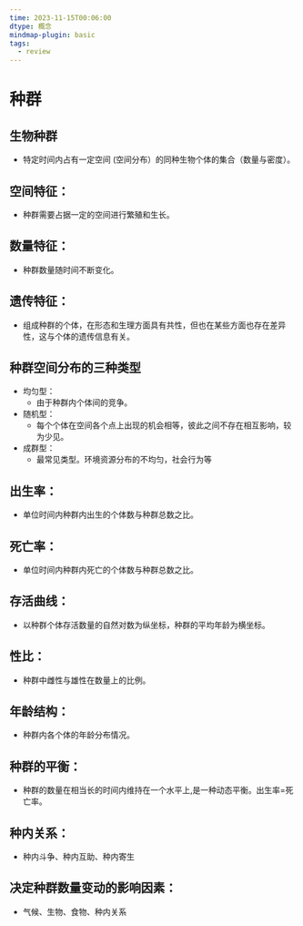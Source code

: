 ```yaml
---
time: 2023-11-15T00:06:00
dtype: 概念
mindmap-plugin: basic
tags:
  - review
---
```

# 种群

## 生物种群
- 特定时间内占有一定空间 (空间分布）的同种生物个体的集合（数量与密度）。
## 空间特征：
- 种群需要占据一定的空间进行繁殖和生长。
## 数量特征：
- 种群数量随时间不断变化。
## 遗传特征：
- 组成种群的个体，在形态和生理方面具有共性，但也在某些方面也存在差异性，这与个体的遗传信息有关。
## 种群空间分布的三种类型
- 均匀型：
	- 由于种群内个体间的竞争。
- 随机型：
	- 每个个体在空间各个点上出现的机会相等，彼此之间不存在相互影响，较为少见。
- 成群型：
	- 最常见类型。环境资源分布的不均匀，社会行为等
## 出生率：
- 单位时间内种群内出生的个体数与种群总数之比。
## 死亡率：
- 单位时间内种群内死亡的个体数与种群总数之比。
## 存活曲线：
- 以种群个体存活数量的自然对数为纵坐标，种群的平均年龄为横坐标。
## 性比：
- 种群中雌性与雄性在数量上的比例。
## 年龄结构：
- 种群内各个体的年龄分布情况。
## 种群的平衡：
- 种群的数量在相当长的时间内维持在一个水平上,是一种动态平衡。出生率=死亡率。
## 种内关系：
- 种内斗争、种内互助、种内寄生
## 决定种群数量变动的影响因素：
- 气候、生物、食物、种内关系